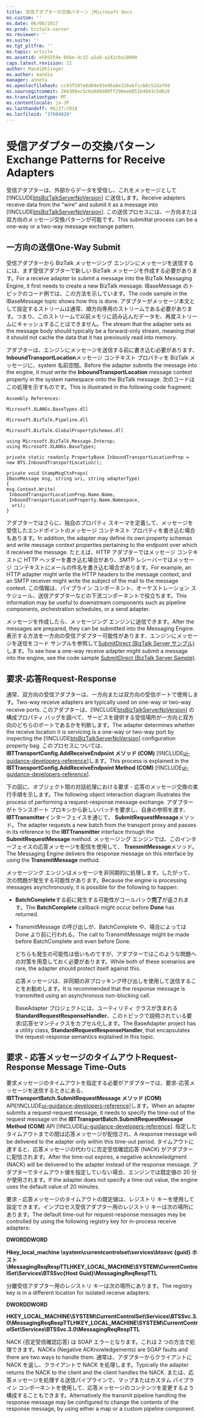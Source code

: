 ```yaml
---
title: 受信アダプターの交換パターン |Microsoft Docs
ms.custom: ''
ms.date: 06/08/2017
ms.prod: biztalk-server
ms.reviewer: ''
ms.suite: ''
ms.tgt_pltfrm: ''
ms.topic: article
ms.assetid: e505559e-66be-4c32-a2a8-a242cba10000
caps.latest.revision: 21
author: MandiOhlinger
ms.author: mandia
manager: anneta
ms.openlocfilehash: cc93f587e8d04e93e96a8e326abfcc68c51daf69
ms.sourcegitcommit: 266308ec5c6a9d8d80ff298ee6051b4843c5d626
ms.translationtype: MT
ms.contentlocale: ja-JP
ms.lasthandoff: 06/27/2018
ms.locfileid: "37004820"
---
```

# <a name="exchange-patterns-for-receive-adapters"></a><span data-ttu-id="04b8d-102">受信アダプターの交換パターン</span><span class="sxs-lookup"><span data-stu-id="04b8d-102">Exchange Patterns for Receive Adapters</span></span>
<span data-ttu-id="04b8d-103">受信アダプターは、外部からデータを受信し、これをメッセージとして [!INCLUDE[btsBizTalkServerNoVersion](../includes/btsbiztalkservernoversion-md.md)] に送信します。</span><span class="sxs-lookup"><span data-stu-id="04b8d-103">Receive adapters receive data from the "wire" and submit it as a message into [!INCLUDE[btsBizTalkServerNoVersion](../includes/btsbiztalkservernoversion-md.md)].</span></span> <span data-ttu-id="04b8d-104">この送信プロセスには、一方向または双方向のメッセージ交換パターンが可能です。</span><span class="sxs-lookup"><span data-stu-id="04b8d-104">This submittal process can be a one-way or a two-way message exchange pattern.</span></span>  
  
## <a name="one-way-submit"></a><span data-ttu-id="04b8d-105">一方向の送信</span><span class="sxs-lookup"><span data-stu-id="04b8d-105">One-Way Submit</span></span>  
 <span data-ttu-id="04b8d-106">受信アダプターから BizTalk メッセージング エンジンにメッセージを送信するには、まず受信アダプターで新しい BizTalk メッセージを作成する必要があります。</span><span class="sxs-lookup"><span data-stu-id="04b8d-106">For a receive adapter to submit a message into the BizTalk Messaging Engine, it first needs to create a new BizTalk message.</span></span> <span data-ttu-id="04b8d-107">IBaseMessage のトピックのコード例では、この方法を示しています。</span><span class="sxs-lookup"><span data-stu-id="04b8d-107">The code sample in the IBaseMessage topic shows how this is done.</span></span> <span data-ttu-id="04b8d-108">アダプターがメッセージ本文として設定するストリームは通常、順方向専用のストリームである必要があります。つまり、このストリームで以前メモリに読み込んだデータを、再度ストリームにキャッシュすることはできません。</span><span class="sxs-lookup"><span data-stu-id="04b8d-108">The stream that the adapter sets as the message body should typically be a forward-only stream, meaning that it should not cache the data that it has previously read into memory.</span></span>  
  
 <span data-ttu-id="04b8d-109">アダプターは、エンジンにメッセージを送信する前に書き込む必要があります、 **InboundTransportLocation**メッセージ コンテキスト プロパティを BizTalk メッセージに、system 名前空間。</span><span class="sxs-lookup"><span data-stu-id="04b8d-109">Before the adapter submits the message into the engine, it must write the **InboundTransportLocation** message context property in the system namespace onto the BizTalk message.</span></span> <span data-ttu-id="04b8d-110">次のコードはこの処理を示すものです。</span><span class="sxs-lookup"><span data-stu-id="04b8d-110">This is illustrated in the following code fragment:</span></span>  
  
 `Assembly References:`  
  
 `Microsoft.XLANGs.BaseTypes.dll`  
  
 `Microsoft.BizTalk.Pipeline.dll`  
  
 `Microsoft.BizTalk.GlobalPropertySchemas.dll`  
  
```  
using Microsoft.BizTalk.Message.Interop;  
using Microsoft.XLANGs.BaseTypes;  
  
private static readonly PropertyBase InboundTransportLocationProp =   
new BTS.InboundTransportLocation();  
  
private void StampMsgCtxProps(  
IBaseMessage msg, string uri, string adapterType)  
{  
msg.Context.Write(  
 InboundTransportLocationProp.Name.Name,   
 InboundTransportLocationProperty.Name.Namespace,   
  uri);  
}  
```  
  
 <span data-ttu-id="04b8d-111">アダプターではさらに、独自のプロパティ スキーマを定義して、メッセージを受信したエンドポイントのメッセージ コンテキスト プロパティを書き込む場合もあります。</span><span class="sxs-lookup"><span data-stu-id="04b8d-111">In addition, the adapter may define its own property schemas and write message context properties pertaining to the endpoint over which it received the message.</span></span> <span data-ttu-id="04b8d-112">たとえば、HTTP アダプターではメッセージ コンテキストに HTTP ヘッダーを書き込む場合があり、SMTP レシーバーではメッセージ コンテキストにメールの件名を書き込む場合があります。</span><span class="sxs-lookup"><span data-stu-id="04b8d-112">For example, an HTTP adapter might write the HTTP headers to the message context, and an SMTP receiver might write the subject of the mail to the message context.</span></span> <span data-ttu-id="04b8d-113">この情報は、パイプライン コンポーネント、オーケストレーション スケジュール、送信アダプターなどの下流コンポーネントで役立ちます。</span><span class="sxs-lookup"><span data-stu-id="04b8d-113">This information may be useful to downstream components such as pipeline components, orchestration schedules, or a send adapter.</span></span>  
  
 <span data-ttu-id="04b8d-114">メッセージを作成したら、メッセージング エンジンに送信できます。</span><span class="sxs-lookup"><span data-stu-id="04b8d-114">After the messages are prepared, they can be submitted into the Messaging Engine.</span></span> <span data-ttu-id="04b8d-115">表示する方法を一方向の受信アダプター可能性があります、エンジンにメッセージを送信をコード サンプルを参照して[SubmitDirect (BizTalk Server サンプル)](../core/submitdirect-biztalk-server-sample.md)します。</span><span class="sxs-lookup"><span data-stu-id="04b8d-115">To see how a one-way receive adapter might submit a message into the engine, see the code sample [SubmitDirect (BizTalk Server Sample)](../core/submitdirect-biztalk-server-sample.md).</span></span>  
  
## <a name="request-response"></a><span data-ttu-id="04b8d-116">要求-応答</span><span class="sxs-lookup"><span data-stu-id="04b8d-116">Request-Response</span></span>  
 <span data-ttu-id="04b8d-117">通常、双方向の受信アダプターは、一方向または双方向の受信ポートで使用します。</span><span class="sxs-lookup"><span data-stu-id="04b8d-117">Two-way receive adapters are typically used on one-way or two-way receive ports.</span></span> <span data-ttu-id="04b8d-118">このアダプターは、[!INCLUDE[btsBizTalkServerNoVersion](../includes/btsbiztalkservernoversion-md.md)] の構成プロパティ バッグを調べて、サービスを提供する受信場所が一方向と双方向のどちらのポートであるかを判断します。</span><span class="sxs-lookup"><span data-stu-id="04b8d-118">The adapter determines whether the receive location it is servicing is a one-way or two-way port by inspecting the [!INCLUDE[btsBizTalkServerNoVersion](../includes/btsbiztalkservernoversion-md.md)] configuration property bag.</span></span> <span data-ttu-id="04b8d-119">このプロセスについては、 **IBTTransportConfig.AddReceiveEndpoint メソッド (COM)** [!INCLUDE[ui-guidance-developers-reference](../includes/ui-guidance-developers-reference.md)]します。</span><span class="sxs-lookup"><span data-stu-id="04b8d-119">This process is explained in the **IBTTransportConfig.AddReceiveEndpoint Method (COM)** [!INCLUDE[ui-guidance-developers-reference](../includes/ui-guidance-developers-reference.md)].</span></span>  
  
 <span data-ttu-id="04b8d-120">下の図に、オブジェクト間の対話処理における要求 - 応答のメッセージ交換の実行手順を示します。</span><span class="sxs-lookup"><span data-stu-id="04b8d-120">The following object interaction diagram illustrates the process of performing a request-response message exchange.</span></span> <span data-ttu-id="04b8d-121">アダプターがトランスポート プロキシから新しいバッチを要求し、自身の参照を渡す、 **IBTTransmitter**インターフェイスを通じて、 **SubmitRequestMessage**メソッド。</span><span class="sxs-lookup"><span data-stu-id="04b8d-121">The adapter requests a new batch from the transport proxy and passes in its reference to the **IBTTransmitter** interface through the **SubmitRequestMessage** method.</span></span> <span data-ttu-id="04b8d-122">メッセージング エンジンでは、このインターフェイスの応答メッセージを配信を使用して、 **TransmitMessage**メソッド。</span><span class="sxs-lookup"><span data-stu-id="04b8d-122">The Messaging Engine delivers the response message on this interface by using the **TransmitMessage** method.</span></span>  
  
 <span data-ttu-id="04b8d-123">メッセージング エンジンはメッセージを非同期的に処理します。したがって、次の問題が発生する可能性があります。</span><span class="sxs-lookup"><span data-stu-id="04b8d-123">Because the engine is processing messages asynchronously, it is possible for the following to happen:</span></span>  
  
- <span data-ttu-id="04b8d-124">**BatchComplete**する前に発生する可能性がコールバック**完了**が返されます。</span><span class="sxs-lookup"><span data-stu-id="04b8d-124">The **BatchComplete** callback might occur before **Done** has returned.</span></span>  
  
- <span data-ttu-id="04b8d-125">TransmitMessage の呼び出しが、BatchComplete や、場合によっては Done より前に行われる。</span><span class="sxs-lookup"><span data-stu-id="04b8d-125">The call to TransmitMessage might be made before BatchComplete and even before Done.</span></span>  
  
  <span data-ttu-id="04b8d-126">どちらも発生の可能性は低いものですが、アダプターではこのような問題への対策を用意しておく必要があります。</span><span class="sxs-lookup"><span data-stu-id="04b8d-126">While both of these scenarios are rare, the adapter should protect itself against this.</span></span>  
  
  <span data-ttu-id="04b8d-127">応答メッセージは、非同期の非ブロッキング呼び出しを使用して送信することをお勧めします。</span><span class="sxs-lookup"><span data-stu-id="04b8d-127">It is recommended that the response message is transmitted using an asynchronous non-blocking call.</span></span>  
  
  <span data-ttu-id="04b8d-128">BaseAdapter プロジェクトには、ユーティリティ クラスが含まれる**StandardRequestResponseHandler**、このトピックで説明されている要求/応答セマンティクスをカプセル化します。</span><span class="sxs-lookup"><span data-stu-id="04b8d-128">The BaseAdapter project has a utility class, **StandardRequestResponseHandler**, that encapsulates the request-response semantics explained in this topic.</span></span>  
  
## <a name="request-response-message-time-outs"></a><span data-ttu-id="04b8d-129">要求 - 応答メッセージのタイムアウト</span><span class="sxs-lookup"><span data-stu-id="04b8d-129">Request-Response Message Time-Outs</span></span>  
 <span data-ttu-id="04b8d-130">要求メッセージのタイムアウトを指定する必要がアダプターでは、要求-応答メッセージを送信するときにある、 **IBTTransportBatch.SubmitRequestMessage メソッド (COM)** API[!INCLUDE[ui-guidance-developers-reference](../includes/ui-guidance-developers-reference.md)]します。</span><span class="sxs-lookup"><span data-stu-id="04b8d-130">When an adapter submits a request-request message, it needs to specify the time-out of the request message on the **IBTTransportBatch.SubmitRequestMessage Method (COM)** API [!INCLUDE[ui-guidance-developers-reference](../includes/ui-guidance-developers-reference.md)].</span></span> <span data-ttu-id="04b8d-131">指定したタイムアウトまでの間は応答メッセージが配信され、</span><span class="sxs-lookup"><span data-stu-id="04b8d-131">A response message will be delivered to the adapter only within this time-out period.</span></span> <span data-ttu-id="04b8d-132">タイムアウトに達すると、応答メッセージの代わりに否定受信確認応答 (NACK) がアダプターに配信されます。</span><span class="sxs-lookup"><span data-stu-id="04b8d-132">After the time-out expires, a negative acknowledgment (NACK) will be delivered to the adapter instead of the response message.</span></span> <span data-ttu-id="04b8d-133">アダプターでタイムアウト値を指定していない場合、エンジンでは既定値の 20 分が使用されます。</span><span class="sxs-lookup"><span data-stu-id="04b8d-133">If the adapter does not specify a time-out value, the engine uses the default value of 20 minutes.</span></span>  
  
 <span data-ttu-id="04b8d-134">要求 - 応答メッセージのタイムアウトの既定値は、レジストリ キーを使用して設定できます。インプロセス受信アダプター用のレジストリ キーは次の場所にあります。</span><span class="sxs-lookup"><span data-stu-id="04b8d-134">The default time-out for request-response messages may be controlled by using the following registry key for in-process receive adapters:</span></span>  
  
 <span data-ttu-id="04b8d-135">**DWORD**</span><span class="sxs-lookup"><span data-stu-id="04b8d-135">**DWORD**</span></span>  
  
 <span data-ttu-id="04b8d-136">**Hkey_local_machine \system\currentcontrolset\services\btssvc {guid} ホスト \MessagingReqRespTTL**</span><span class="sxs-lookup"><span data-stu-id="04b8d-136">**HKEY_LOCAL_MACHINE\SYSTEM\CurrentControlSet\Services\BTSSvc{Host Guid}\MessagingReqRespTTL**</span></span>  
  
 <span data-ttu-id="04b8d-137">分離受信アダプター用のレジストリ キーは次の場所にあります。</span><span class="sxs-lookup"><span data-stu-id="04b8d-137">The registry key is in a different location for isolated receive adapters:</span></span>  
  
 <span data-ttu-id="04b8d-138">**DWORD**</span><span class="sxs-lookup"><span data-stu-id="04b8d-138">**DWORD**</span></span>  
  
 <span data-ttu-id="04b8d-139">**HKEY_LOCAL_MACHINE\SYSTEM\CurrentControlSet\Services\BTSSvc.3.0\MessagingReqRespTTL**</span><span class="sxs-lookup"><span data-stu-id="04b8d-139">**HKEY_LOCAL_MACHINE\SYSTEM\CurrentControlSet\Services\BTSSvc.3.0\MessagingReqRespTTL**</span></span>  
  
 <span data-ttu-id="04b8d-140">NACK (否定受信確認応答) は SOAP エラーとなります。これは 2 つの方法で処理できます。</span><span class="sxs-lookup"><span data-stu-id="04b8d-140">NACKs (Negative ACKnowledgements) are SOAP faults and there are two ways to handle them.</span></span> <span data-ttu-id="04b8d-141">通常は、アダプターからクライアントに NACK を返し、クライアントで NACK を処理します。</span><span class="sxs-lookup"><span data-stu-id="04b8d-141">Typically the adapter returns the NACK to the client and the client handles the NACK.</span></span> <span data-ttu-id="04b8d-142">または、応答メッセージを処理する送信パイプラインで、マップまたはカスタム パイプライン コンポーネントを使用して、応答メッセージのコンテンツを変更するよう構成することもできます。</span><span class="sxs-lookup"><span data-stu-id="04b8d-142">Alternatively the transmit pipeline handling the response message may be configured to change the contents of the response message, by using either a map or a custom pipeline component.</span></span>